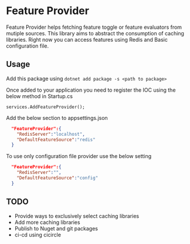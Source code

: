 # Feature Provider

Feature Provider helps fetching feature toggle or feature evaluators from mutiple sources.
This library aims to abstract the consumption of caching libraries. Right now you can access features using Redis and Basic configuration file.

## Usage

Add this package using `dotnet add package -s <path to package>` 

Once added to your application you need to register the IOC using the below method in Startup.cs

`services.AddFeatureProvider();`

Add the below section to appsettings.json

```json
  "FeatureProvider":{
    "RedisServer":"localhost",
    "DefaultFeatureSource":"redis"
  }
```

To use only configuration file provider use the below setting

```json
  "FeatureProvider":{
    "RedisServer":"",
    "DefaultFeatureSource":"config"
  }
```

## TODO

- Provide ways to exclusively select caching libraries
- Add more caching libraries
- Publish to Nuget and git packages
- ci-cd using cicircle